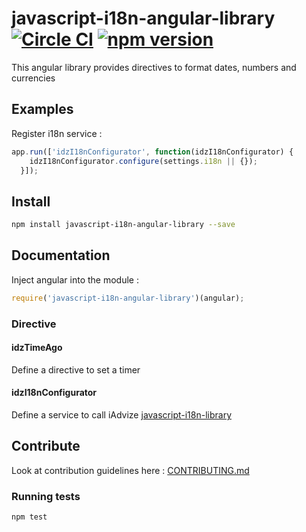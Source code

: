 javascript-i18n-angular-library [![Circle CI](https://circleci.com/gh/iadvize/javascript-i18n-angular-library.svg?style=svg)](https://circleci.com/gh/iadvize/javascript-i18n-angular-library) [![npm version](https://badge.fury.io/js/javascript-i18n-angular-library.svg)](https://badge.fury.io/js/javascript-i18n-angular-library)
===============================

This angular library provides directives to format dates, numbers and currencies

## Examples

Register i18n service :

```javascript
app.run(['idzI18nConfigurator', function(idzI18nConfigurator) {
    idzI18nConfigurator.configure(settings.i18n || {});
  }]);
```

## Install

``` sh
npm install javascript-i18n-angular-library --save
```

## Documentation

Inject angular into the module :

```javascript
require('javascript-i18n-angular-library')(angular);
```

### Directive

#### idzTimeAgo

Define a directive to set a timer

#### idzI18nConfigurator

Define a service to call iAdvize [javascript-i18n-library](https://github.com/iadvize/javascript-i18n-library)

## Contribute

Look at contribution guidelines here : [CONTRIBUTING.md](CONTRIBUTING.md)


### Running tests

```sh
npm test
```
